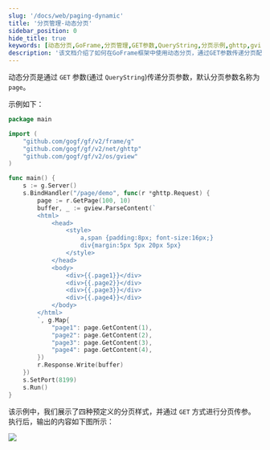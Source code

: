 ```yaml
---
slug: '/docs/web/paging-dynamic'
title: '分页管理-动态分页'
sidebar_position: 0
hide_title: true
keywords: [动态分页,GoFrame,分页管理,GET参数,QueryString,分页示例,ghttp,gview,GoFrame框架,网页应用]
description: '该文档介绍了如何在GoFrame框架中使用动态分页，通过GET参数传递分页配置，默认参数名为“page”。通过提供的示例代码，用户可以了解如何在网页中集成四种预定义的分页样式，以及实现分页管理的过程。'
---
```


动态分页是通过 `GET` 参数(通过 `QueryString`)传递分页参数，默认分页参数名称为 `page`。

示例如下：

```go
package main

import (
    "github.com/gogf/gf/v2/frame/g"
    "github.com/gogf/gf/v2/net/ghttp"
    "github.com/gogf/gf/v2/os/gview"
)

func main() {
    s := g.Server()
    s.BindHandler("/page/demo", func(r *ghttp.Request) {
        page := r.GetPage(100, 10)
        buffer, _ := gview.ParseContent(`
        <html>
            <head>
                <style>
                    a,span {padding:8px; font-size:16px;}
                    div{margin:5px 5px 20px 5px}
                </style>
            </head>
            <body>
                <div>{{.page1}}</div>
                <div>{{.page2}}</div>
                <div>{{.page3}}</div>
                <div>{{.page4}}</div>
            </body>
        </html>
        `, g.Map{
            "page1": page.GetContent(1),
            "page2": page.GetContent(2),
            "page3": page.GetContent(3),
            "page4": page.GetContent(4),
        })
        r.Response.Write(buffer)
    })
    s.SetPort(8199)
    s.Run()
}
```

该示例中，我们展示了四种预定义的分页样式，并通过 `GET` 方式进行分页传参。执行后，输出的内容如下图所示：

![](/markdown/4e021b3d29b1d1789b1cb03959833c33.png)